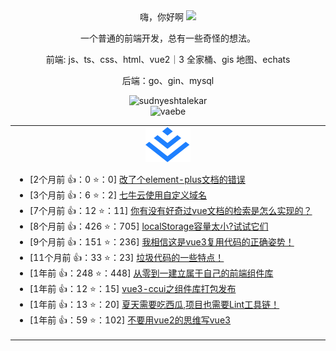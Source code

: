<div align=center>
嗨，你好啊 <img src="https://github.com/sudnyeshtalekar/sudnyeshtalekar/blob/master/Assets/Hi.gif" width="40px">

一个普通的前端开发，总有一些奇怪的想法。

前端: js、ts、css、html、vue2｜3 全家桶、gis 地图、echats

后端：go、gin、mysql
</div>


<div align=center>
   <img src="https://komarev.com/ghpvc/?username=vaebe" alt="sudnyeshtalekar" />
</div>
<div align=center>
  <img src="https://github-readme-stats.vercel.app/api?username=vaebe" alt="vaebe" /> 
</div>

<!-- multi-platform-posts start -->
  <table align="center">
      <tr>
        <td align="center" width="800px" valign="top">
          <div align="center"><img src='https://raw.githubusercontent.com/baozouai/multi-platform-posts-action/main/assets/juejin.svg' alt='juejin'/></div>
<ul>
<li align='left'>[2个月前 👍：0  ⭐：0]
      <a href="https://juejin.cn/post/7233053557833695293" target="_blank">改了个element-plus文档的错误</a>
      </li>
<li align='left'>[3个月前 👍：6  ⭐：2]
      <a href="https://juejin.cn/post/7219968440761942077" target="_blank">七牛云使用自定义域名</a>
      </li>
<li align='left'>[7个月前 👍：12  ⭐：11]
      <a href="https://juejin.cn/post/7178640669999628349" target="_blank">你有没有好奇过vue文档的检索是怎么实现的？</a>
      </li>
<li align='left'>[8个月前 👍：426  ⭐：705]
      <a href="https://juejin.cn/post/7163075131261059086" target="_blank">localStorage容量太小?试试它们</a>
      </li>
<li align='left'>[9个月前 👍：151  ⭐：236]
      <a href="https://juejin.cn/post/7160480314089799710" target="_blank">我相信这是vue3复用代码的正确姿势！</a>
      </li>
<li align='left'>[11个月前 👍：33  ⭐：23]
      <a href="https://juejin.cn/post/7129305693978361886" target="_blank">垃圾代码的一些特点！</a>
      </li>
<li align='left'>[1年前 👍：248  ⭐：448]
      <a href="https://juejin.cn/post/7124487017588588574" target="_blank">从零到一建立属于自己的前端组件库</a>
      </li>
<li align='left'>[1年前 👍：12  ⭐：15]
      <a href="https://juejin.cn/post/7124486974211096612" target="_blank">vue3-ccui之组件库打包发布</a>
      </li>
<li align='left'>[1年前 👍：13  ⭐：20]
      <a href="https://juejin.cn/post/7123516611528654884" target="_blank">夏天需要吃西瓜,项目也需要Lint工具链！</a>
      </li>
<li align='left'>[1年前 👍：59  ⭐：102]
      <a href="https://juejin.cn/post/7105930378052894750" target="_blank">不要用vue2的思维写vue3</a>
      </li>
</ul>
        </td>
      </tr>
    </table>
    <!-- multi-platform-posts end -->

